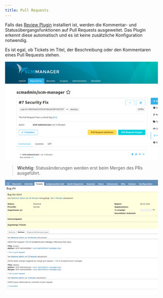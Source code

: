 ```yaml
---
title: Pull Requests
---
```

Falls das [Review Plugin](https://scm-manager.org/plugins/scm-review-plugin/) installiert ist, 
werden die Kommentar- und Statusübergangsfunktionen auf Pull Requests ausgeweitet. Das Plugin erkennt diese automatisch und es ist keine zusätzliche Konfiguration notwendig. 

Es ist egal, ob Tickets im Titel, der Beschreibung oder den Kommentaren eines Pull Requests stehen.

![Pull Request](assets/pullrequest.png)

> **Wichtig**: Statusänderungen werden erst beim Mergen des PRs ausgeführt.

![Pull Request](assets/issue.png)
